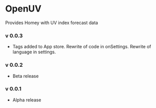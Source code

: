 # OpenUV

Provides Homey with UV index forecast data

### v 0.0.3
* Tags added to App store. Rewrite of code in onSettings. Rewrite of language in settings.
### v 0.0.2
* Beta release
### v 0.0.1
* Alpha release